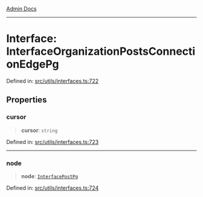 [Admin Docs](/)

***

# Interface: InterfaceOrganizationPostsConnectionEdgePg

Defined in: [src/utils/interfaces.ts:722](https://github.com/PalisadoesFoundation/talawa-admin/blob/main/src/utils/interfaces.ts#L722)

## Properties

### cursor

> **cursor**: `string`

Defined in: [src/utils/interfaces.ts:723](https://github.com/PalisadoesFoundation/talawa-admin/blob/main/src/utils/interfaces.ts#L723)

***

### node

> **node**: [`InterfacePostPg`](InterfacePostPg.md)

Defined in: [src/utils/interfaces.ts:724](https://github.com/PalisadoesFoundation/talawa-admin/blob/main/src/utils/interfaces.ts#L724)

